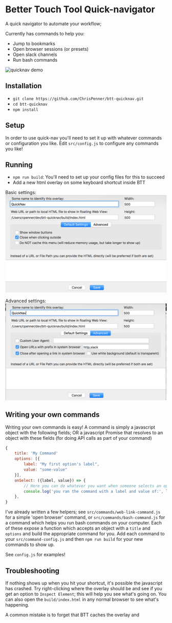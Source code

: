 Better Touch Tool Quick-navigator
=================================

A quick navigator to automate your workflow;

Currently has commands to help you:

- Jump to bookmarks
- Open browser sessions (or presets)
- Open slack channels
- Run bash commands

![quicknav demo](./images/quicknav.gif)

## Installation

- `git clone https://github.com/ChrisPenner/btt-quicknav.git`
- `cd btt-quicknav`
- `npm install`

## Setup

In order to use quick-nav you'll need to set it up with whatever commands or configuration you like.
Edit `src/config.js` to configure any commands you like!


## Running

- `npm run build`: You'll need to set up your config files for this to succeed
- Add a new html overlay on some keyboard shortcut inside BTT

Basic settings:
![basic settings](./images/settings-basic.png)

Advanced settings:
![advanced settings](./images/settings-advanced.png)

## Writing your own commands

Writing your own commands is easy! A command is simply a javascript object with the following fields; OR a javascript
Promise that resolves to an object with these fields (for doing API calls as part of your command)

```javascript
{
    title: 'My Command'
    options: [{
        label: "My first option's label",
        value: "some-value"
    }],
    onSelect: ({label, value}) => {
        // Here you can do whatever you want when someone selects an option
        console.log('you ran the command with a label and value of:', label, value);
    },
}
```

I've already written a few helpers; see `src/commands/web-link-command.js` for a simple 'open browser' command, or
`src/commands/bash-command.js` for a command which helps you run bash commands on your computer. Each of these expose a
function which accepts an object with a `title` and `options` and build the appropriate command for you. Add each
command to your `src/command-config.js` and then `npm run build` for your new commands to show up.

See `config.js` for examples!

## Troubleshooting

If nothing shows up when you hit your shortcut, it's possible the javascript has crashed. Try right-clicking where the
overlay should be and see if you get an option to `Inspect Element`; this will help you see what's going on. You can
also open the `build/index.html` in any normal browser to see what's happening.

A common mistake is to forget that BTT caches the overlay and 
